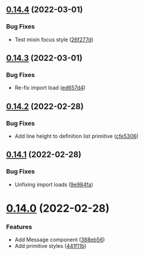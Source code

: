 ## [0.14.4](https://github.com/jacecotton/tcds/compare/v0.14.3...v0.14.4) (2022-03-01)


### Bug Fixes

* Test mixin focus style ([26f277d](https://github.com/jacecotton/tcds/commit/26f277de44ae9ae2eb45dae55b52fd2dcdceeb4c))



## [0.14.3](https://github.com/jacecotton/tcds/compare/v0.14.2...v0.14.3) (2022-03-01)


### Bug Fixes

* Re-fix import load ([ed657d4](https://github.com/jacecotton/tcds/commit/ed657d498b6cbe18dcd31498c0c1a5f10090b730))



## [0.14.2](https://github.com/jacecotton/tcds/compare/v0.14.1...v0.14.2) (2022-02-28)


### Bug Fixes

* Add line height to definition list primitive ([cfe5306](https://github.com/jacecotton/tcds/commit/cfe53067ca41db7fd10ab325210e474c8f693db7))



## [0.14.1](https://github.com/jacecotton/tcds/compare/v0.14.0...v0.14.1) (2022-02-28)


### Bug Fixes

* Unfixing import loads ([9e984fa](https://github.com/jacecotton/tcds/commit/9e984fadedecfb26a936aa20bc8dc7d7887119e0))



# [0.14.0](https://github.com/jacecotton/tcds/compare/v0.13.1...v0.14.0) (2022-02-28)


### Features

* Add Message component ([388eb56](https://github.com/jacecotton/tcds/commit/388eb56828d91a2641334e5b70f9b962ddb16753))
* Add primitive styles ([441f11b](https://github.com/jacecotton/tcds/commit/441f11bf40bf3c5e1460d1d22cdcaa9133716075))



